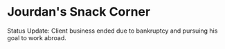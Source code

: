 # Jourdan's Snack Corner
Status Update: Client business ended due to bankruptcy and pursuing his goal to work abroad.
